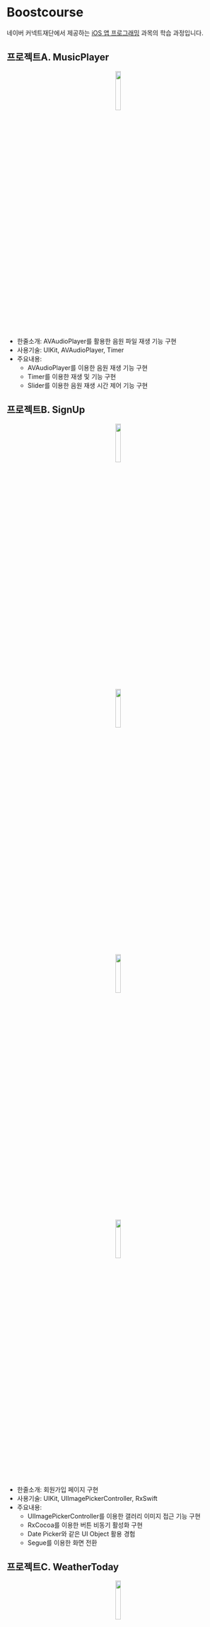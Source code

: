 # Boostcourse
네이버 커넥트재단에서 제공하는 [iOS 앱 프로그래밍](https://www.boostcourse.org/mo326/joinLectures/12966) 과목의 학습 과정입니다.

## 프로젝트A. MusicPlayer
<p align="center"><img src="https://user-images.githubusercontent.com/54430715/119622370-0c650c80-be42-11eb-8814-3830d3a79707.png" width="15%" height="15%"></p>

- 한줄소개: AVAudioPlayer를 활용한 음원 파일 재생 기능 구현
- 사용기술: UIKit, AVAudioPlayer, Timer
- 주요내용:
  - AVAudioPlayer를 이용한 음원 재생 기능 구현
  - Timer를 이용한 재생 및  기능 구현
  - Slider를 이용한 음원 재생 시간 제어 기능 구현

## 프로젝트B. SignUp
<p align="center"><img src="https://user-images.githubusercontent.com/54430715/119813520-59b9aa80-bf24-11eb-8889-38da9fc4133f.png" width="15%" height="15%"></p>
<p align="center"><img src="https://user-images.githubusercontent.com/54430715/119813523-5c1c0480-bf24-11eb-933c-31d0bc123c07.png" width="15%" height="15%"></p>
<p align="center"><img src="https://user-images.githubusercontent.com/54430715/119813515-558d8d00-bf24-11eb-8a2f-6c4b8b726db7.png" width="15%" height="15%"></p>
<p align="center"><img src="https://user-images.githubusercontent.com/54430715/119942113-6bef2380-bfcc-11eb-9c2f-14081e812291.png" width="15%" height="15%"></p>

- 한줄소개: 회원가입 페이지 구현
- 사용기술: UIKit, UIImagePickerController, RxSwift
- 주요내용:
  - UIImagePickerController를 이용한 갤러리 이미지 접근 기능 구현
  - RxCocoa를 이용한 버튼 비동기 활성화 구현
  - Date Picker와 같은 UI Object 활용 경험
  - Segue를 이용한 화면 전환

## 프로젝트C. WeatherToday
<p align="center"><img src="https://user-images.githubusercontent.com/54430715/120181749-76b5ec80-c248-11eb-9dd0-ca68f17a1ea1.png" width="15%" height="15%"></p>
<p align="center"><img src="https://user-images.githubusercontent.com/54430715/120273242-322e5d80-c2e9-11eb-8e33-bea2cad33ef8.png" width="15%" height="15%"></p>
<p align="center"><img src="https://user-images.githubusercontent.com/54430715/120273245-335f8a80-c2e9-11eb-9e27-624144da3c2a.png" width="15%" height="15%"></p>

- 한줄소개: 세계 각 국 주요 도시의 날씨 정보 앱 구현
- 사용기술: UIKit, Codable, MVVM
- 주요내용:
  - 국가 정보 및 각 도시의 날씨 정보를 저장하기 위한 Country, CityWeather 모델 구현
  - 각 모델의 데이터 관리 및 Fetch를 위한 뷰모델 구현
  - 네비게이션 기반의 테이블 뷰 구현
  - Segue를 이용한 화면 전환 및 데이터 전달

## 프로젝트D. MyAlbum
<p align="center"><img src="https://user-images.githubusercontent.com/54430715/121371563-99e34900-c978-11eb-94ab-d17f0f49ba6b.png" width="15%" height="15%"></p>
<p align="center"><img src="https://user-images.githubusercontent.com/54430715/122038072-3346ab00-ce10-11eb-9892-48ebe86b8b33.png" width="15%" height="15%"></p>
<p align="center"><img src="https://user-images.githubusercontent.com/54430715/122038449-90daf780-ce10-11eb-98b9-b5d1180f25ad.png" width="15%" height="15%"></p>
<p align="center"><img src="https://user-images.githubusercontent.com/54430715/122038077-35106e80-ce10-11eb-8bfb-14f0c4cd1360.png" width="15%" height="15%"></p>
<p align="center"><img src="https://user-images.githubusercontent.com/54430715/123642935-d2cb5b00-d85e-11eb-8f5b-0fe6d5c0084e.png" width="15%" height="15%"></p>

- 한줄소개: 
- 사용기술: UIKit, Compositional Layout, PhotoKit, RxSwift, RxCocoa, MVVM
- 주요내용: 진행중...

## 프로젝트E. BoxOffice
<p align="center"><img src="https://user-images.githubusercontent.com/54430715/124221677-32fe1d80-db3b-11eb-88bf-2023203bcfe8.png" width="15%" height="15%"></p>
<p align="center"><img src="https://user-images.githubusercontent.com/54430715/124249665-0cea7480-db5f-11eb-8f26-cf65d6f7257e.png" width="15%" height="15%"></p>
<p align="center"><img src="https://user-images.githubusercontent.com/54430715/124223973-c46f8e80-db3f-11eb-839a-785dc7029f59.png" width="15%" height="15%"></p>
<p align="center"><img src="https://user-images.githubusercontent.com/54430715/125012195-c20fb600-e0a4-11eb-8aac-97c548b6ec9e.png" width="15%" height="15%"></p>
<p align="center"><img src="https://user-images.githubusercontent.com/54430715/125012199-c5a33d00-e0a4-11eb-9184-3a8838b65bb2.png" width="15%" height="15%"></p>
<p align="center"><img src="https://user-images.githubusercontent.com/54430715/125012201-c76d0080-e0a4-11eb-8090-6cdbccf87565.png" width="15%" height="15%"></p>

- 한줄소개: 네이버 영화 오픈 API를 이용한 영화 정보 제공 어플리케이션
- 사용기술: UIKit, CocoaPods, Alamofire, Cosmos, RxSwift, RxCocoa, MVVM
- 주요내용: 
  - Movies, MovieDetail, Comments 모델 구현
  - Alamofire를 이용한 HTTP Method (GET, POST) 활용
  - 각 모델의 관련 로직 처리를 위한 뷰모델 구현
  - Tap Bar Controller, Navigation Controllor, Table View Controller & Collection View Controllor를 활용한 뷰 구현
  - UIAlertController를 이용한 액션시트 구현
  - ScrollView를 이용한 오토레이아웃 구현
  - RxSwift & RxRelay를 이용한 뷰모델의 데이터 바인딩 구현
  - RXSwift & RxCocoa를 이용한 리액티브 버튼 구현
  - Cosmos를 이용한 별점 슬라이더 구현


